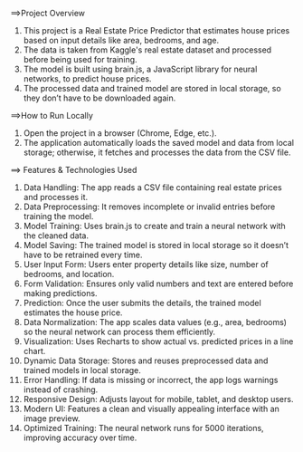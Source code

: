 ==>Project Overview
1. This project is a Real Estate Price Predictor that estimates house prices based on input details like area, bedrooms, and age.
2. The data is taken from Kaggle's real estate dataset and processed before being used for training.
3. The model is built using brain.js, a JavaScript library for neural networks, to predict house prices.
4. The processed data and trained model are stored in local storage, so they don’t have to be downloaded again.


==>How to Run Locally
1. Open the project in a browser (Chrome, Edge, etc.).
2. The application automatically loads the saved model and data from local storage; otherwise, it fetches and processes the data from the CSV file.


==> Features & Technologies Used
1. Data Handling: The app reads a CSV file containing real estate prices and processes it.
2. Data Preprocessing: It removes incomplete or invalid entries before training the model.
3. Model Training: Uses brain.js to create and train a neural network with the cleaned data.
4. Model Saving: The trained model is stored in local storage so it doesn’t have to be retrained every time.
5. User Input Form: Users enter property details like size, number of bedrooms, and location.
6. Form Validation: Ensures only valid numbers and text are entered before making predictions.
7. Prediction: Once the user submits the details, the trained model estimates the house price.
8. Data Normalization: The app scales data values (e.g., area, bedrooms) so the neural network can process them efficiently.
9. Visualization: Uses Recharts to show actual vs. predicted prices in a line chart.
10. Dynamic Data Storage: Stores and reuses preprocessed data and trained models in local storage.
11. Error Handling: If data is missing or incorrect, the app logs warnings instead of crashing.
12. Responsive Design: Adjusts layout for mobile, tablet, and desktop users.
13. Modern UI: Features a clean and visually appealing interface with an image preview.
14. Optimized Training: The neural network runs for 5000 iterations, improving accuracy over time.
